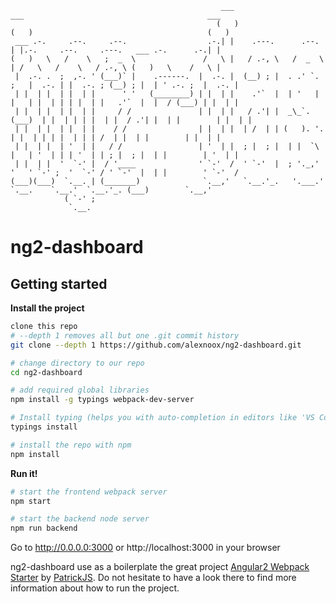 ```
                                               ___                        ___                                         ___  
                                              (   )                      (   )                                       (   ) 
 ___ .-.     .--.     .--.                  .-.| |    .---.      .--.     | |.-.     .--.     .---.   ___ .-.      .-.| |  
(   )   \   /    \   ;  _  \               /   \ |   / .-, \   /  _  \    | /   \   /    \   / .-, \ (   )   \    /   \ |  
 |  .-. .  ;  ,-. ' (___)` |    .------.  |  .-. |  (__) ; |  . .' `. ;   |  .-. | |  .-. ; (__) ; |  | ' .-. ;  |  .-. |  
 | |  | |  | |  | |      ' '   (________) | |  | |    .'`  |  | '   | |   | |  | | | |  | |   .'`  |  |  / (___) | |  | |  
 | |  | |  | |  | |     / /               | |  | |   / .'| |  _\_`.(___)  | |  | | | |  | |  / .'| |  | |        | |  | |  
 | |  | |  | |  | |    / /                | |  | |  | /  | | (   ). '.    | |  | | | |  | | | /  | |  | |        | |  | |  
 | |  | |  | '  | |   / /                 | '  | |  ; |  ; |  | |  `\ |   | '  | | | '  | | ; |  ; |  | |        | '  | |  
 | |  | |  '  `-' |  / '____              ' `-'  /  ' `-'  |  ; '._,' '   ' `-' ;  '  `-' / ' `-'  |  | |        ' `-'  /  
(___)(___)  `.__. | (_______)              `.__,'   `.__.'_.   '.___.'     `.__.    `.__.'  `.__.'_. (___)        `.__,'   
            ( `-' ;                                                                                                        
             `.__.                                                                                                         
```

# ng2-dashboard

## Getting started

**Install the project**

```bash
clone this repo
# --depth 1 removes all but one .git commit history
git clone --depth 1 https://github.com/alexnoox/ng2-dashboard.git

# change directory to our repo
cd ng2-dashboard

# add required global libraries
npm install -g typings webpack-dev-server

# Install typing (helps you with auto-completion in editors like 'VS Code')
typings install

# install the repo with npm
npm install
```

**Run it!**

```bash
# start the frontend webpack server
npm start

# start the backend node server
npm run backend
```

Go to http://0.0.0.0:3000 or http://localhost:3000 in your browser

ng2-dashboard use as a boilerplate the great project [Angular2 Webpack Starter](https://github.com/AngularClass/angular2-webpack-starter) by [PatrickJS](https://twitter.com/gdi2290).
Do not hesitate to have a look there to find more information about how to run the project.

